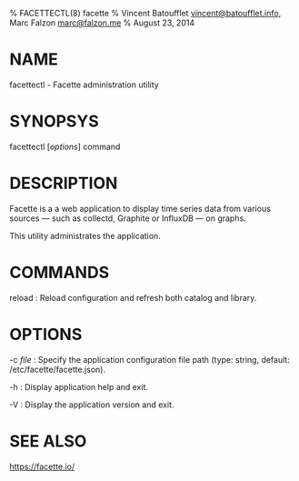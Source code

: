 % FACETTECTL(8) facette
% Vincent Batoufflet <vincent@batoufflet.info>, Marc Falzon <marc@falzon.me>
% August 23, 2014

# NAME

facettectl - Facette administration utility

# SYNOPSYS

facettectl [*options*] command

# DESCRIPTION

Facette is a a web application to display time series data from various sources — such as collectd, Graphite or
InfluxDB — on graphs.

This utility administrates the application.

# COMMANDS

reload
:   Reload configuration and refresh both catalog and library.

# OPTIONS

-c *file*
:   Specify the application configuration file path (type: string, default: /etc/facette/facette.json).

-h
:   Display application help and exit.

-V
:   Display the application version and exit.

# SEE ALSO

<https://facette.io/>
